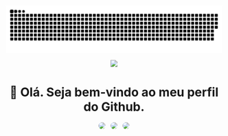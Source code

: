 ![Snake animation](https://github.com/yuritorresf/yuritorresf/blob/output/github-contribution-grid-snake.svg)


<div id="header" align="center">
  <img src="https://media3.giphy.com/media/7J4AhOh7eAeDWcWE4x/giphy.gif?cid=ecf05e474fm8ol59bomuoth9zl0fudgbyq5ygoe85rz73fpn&rid=giphy.gif&ct=g" height="180"/>

<h1>👋 Olá. Seja bem-vindo ao meu perfil do Github.</h1>


<div>
<a href="https://instagram.com/exploted.gz" target="_blank"><img style="border-radius: 8px;" src="https://img.shields.io/badge/-Instagram-%23E4405F?style=for-the-badge&logo=instagram&logoColor=white" target="_blank"></a>
<a style="margin: 0 8px;" href = "mailto:feereira@gmail.com"><img style="border-radius: 8px;" src="https://img.shields.io/badge/Gmail-D14836?style=for-the-badge&logo=gmail&logoColor=white" target="_blank"></a>
<a href="https://www.linkedin.com/in/yuritorresf" target="_blank"><img style="border-radius: 8px;" src="https://img.shields.io/badge/-LinkedIn-%230077B5?style=for-the-badge&logo=linkedin&logoColor=white" target="_blank"></a>   
</div>


</div>

